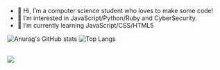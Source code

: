 - 👋 Hi, I’m a computer science student who loves to make some code!
- 👀 I’m interested in JavaScript/Python/Ruby and CyberSecurity.
- 🌱 I’m currently learning JavaScript/CSS/HTML5

![Anurag's GitHub stats](https://github-readme-stats.vercel.app/api?username=guilhermejuliao&show_icons=true&theme=radical)
![Top Langs](https://github-readme-stats.vercel.app/api/top-langs/?username=guilhermejuliao&theme=radical&hide_progress=true)
 
 <div style="display: inline_block"><br>
   <img src="https://cdn.jsdelivr.net/gh/devicons/devicon/icons/javascript/javascript-original.svg" />
          
